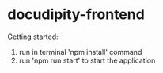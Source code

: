 # docudipity-frontend

Getting started: 
1) run in terminal 'npm install' command
2) run 'npm run start' to start the application
